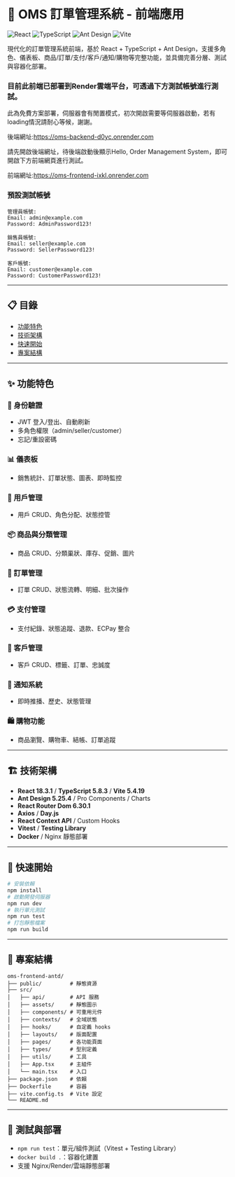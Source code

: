# 🎨 OMS 訂單管理系統 - 前端應用

![React](https://img.shields.io/badge/React-18.3.1-blue.svg)
![TypeScript](https://img.shields.io/badge/TypeScript-5.8.3-blue.svg)
![Ant Design](https://img.shields.io/badge/Ant%20Design-5.25.4-red.svg)
![Vite](https://img.shields.io/badge/Vite-5.4.19-purple.svg)

現代化的訂單管理系統前端，基於 React + TypeScript + Ant Design，支援多角色、儀表板、商品/訂單/支付/客戶/通知/購物等完整功能，並具備完善分層、測試與容器化部署。


### 目前此前端已部署到Render雲端平台，可透過下方測試帳號進行測試。

此為免費方案部署，伺服器會有閒置模式，初次開啟需要等伺服器啟動，若有loading情況請耐心等候，謝謝。

後端網址:https://oms-backend-d0yc.onrender.com

請先開啟後端網址，待後端啟動後顯示Hello, Order Management System，即可開啟下方前端網頁進行測試。

前端網址:https://oms-frontend-ixkl.onrender.com

### 預設測試帳號

```
管理員帳號:
Email: admin@example.com
Password: AdminPassword123!

銷售員帳號:
Email: seller@example.com
Password: SellerPassword123!

客戶帳號:
Email: customer@example.com
Password: CustomerPassword123!
```

---

## 📋 目錄
- [功能特色](#功能特色)
- [技術架構](#技術架構)
- [快速開始](#快速開始)
- [專案結構](#專案結構)

---

## ✨ 功能特色

### 🔐 身份驗證
- JWT 登入/登出、自動刷新
- 多角色權限（admin/seller/customer）
- 忘記/重設密碼

### 📊 儀表板
- 銷售統計、訂單狀態、圖表、即時監控

### 👥 用戶管理
- 用戶 CRUD、角色分配、狀態控管

### 📦 商品與分類管理
- 商品 CRUD、分類巢狀、庫存、促銷、圖片

### 🛒 訂單管理
- 訂單 CRUD、狀態流轉、明細、批次操作

### 💳 支付管理
- 支付紀錄、狀態追蹤、退款、ECPay 整合

### 👤 客戶管理
- 客戶 CRUD、標籤、訂單、忠誠度

### 🔔 通知系統
- 即時推播、歷史、狀態管理

### 🛍️ 購物功能
- 商品瀏覽、購物車、結帳、訂單追蹤

---

## 🏗️ 技術架構

- **React 18.3.1** / **TypeScript 5.8.3** / **Vite 5.4.19**
- **Ant Design 5.25.4** / Pro Components / Charts
- **React Router Dom 6.30.1**
- **Axios** / **Day.js**
- **React Context API** / Custom Hooks
- **Vitest** / **Testing Library**
- **Docker** / Nginx 靜態部署

---

## 🚀 快速開始

```bash
# 安裝依賴
npm install
# 啟動開發伺服器
npm run dev
# 執行單元測試
npm run test
# 打包靜態檔案
npm run build
```

---

## 📁 專案結構

```
oms-frontend-antd/
├── public/         # 靜態資源
├── src/
│   ├── api/        # API 服務
│   ├── assets/     # 靜態圖示
│   ├── components/ # 可重用元件
│   ├── contexts/   # 全域狀態
│   ├── hooks/      # 自定義 hooks
│   ├── layouts/    # 版面配置
│   ├── pages/      # 各功能頁面
│   ├── types/      # 型別定義
│   ├── utils/      # 工具
│   ├── App.tsx     # 主組件
│   └── main.tsx    # 入口
├── package.json    # 依賴
├── Dockerfile      # 容器
├── vite.config.ts  # Vite 設定
└── README.md
```

---

## 🧪 測試與部署
- `npm run test`：單元/組件測試（Vitest + Testing Library）
- `docker build .`：容器化建置
- 支援 Nginx/Render/雲端靜態部署

